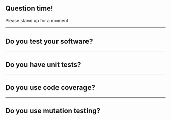## Question time!
Please stand up for a moment

---

## Do you test your software?

---

## Do you have unit tests?

---

## Do you use code coverage?

---

## Do you use mutation testing?
